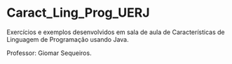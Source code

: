 # Caract_Ling_Prog_UERJ

Exercícios e exemplos desenvolvidos em sala de aula de Características de Linguagem de Programação usando Java.

Professor: Giomar Sequeiros.
